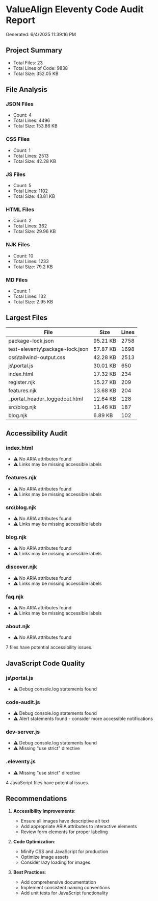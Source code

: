 # ValueAlign Eleventy Code Audit Report
Generated: 6/4/2025 11:39:16 PM

## Project Summary
- Total Files: 23
- Total Lines of Code: 9838
- Total Size: 352.05 KB

## File Analysis

### JSON Files
- Count: 4
- Total Lines: 4496
- Total Size: 153.86 KB

### CSS Files
- Count: 1
- Total Lines: 2513
- Total Size: 42.28 KB

### JS Files
- Count: 5
- Total Lines: 1102
- Total Size: 43.81 KB

### HTML Files
- Count: 2
- Total Lines: 362
- Total Size: 29.96 KB

### NJK Files
- Count: 10
- Total Lines: 1233
- Total Size: 79.2 KB

### MD Files
- Count: 1
- Total Lines: 132
- Total Size: 2.95 KB

## Largest Files
| File | Size | Lines |
|------|------|-------|
| package-lock.json | 95.21 KB | 2758 |
| test-eleventy\package-lock.json | 57.87 KB | 1698 |
| css\tailwind-output.css | 42.28 KB | 2513 |
| js\portal.js | 30.01 KB | 650 |
| index.html | 17.32 KB | 234 |
| register.njk | 15.27 KB | 209 |
| features.njk | 13.68 KB | 204 |
| _portal_header_loggedout.html | 12.64 KB | 128 |
| src\blog.njk | 11.46 KB | 187 |
| blog.njk | 6.89 KB | 102 |

## Accessibility Audit

### index.html
- ⚠️ No ARIA attributes found
- ⚠️ Links may be missing accessible labels

### features.njk
- ⚠️ No ARIA attributes found
- ⚠️ Links may be missing accessible labels

### src\blog.njk
- ⚠️ No ARIA attributes found
- ⚠️ Links may be missing accessible labels

### blog.njk
- ⚠️ No ARIA attributes found
- ⚠️ Links may be missing accessible labels

### discover.njk
- ⚠️ No ARIA attributes found
- ⚠️ Links may be missing accessible labels

### faq.njk
- ⚠️ No ARIA attributes found
- ⚠️ Links may be missing accessible labels

### about.njk
- ⚠️ No ARIA attributes found

7 files have potential accessibility issues.

## JavaScript Code Quality

### js\portal.js
- ⚠️ Debug console.log statements found

### code-audit.js
- ⚠️ Debug console.log statements found
- ⚠️ Alert statements found - consider more accessible notifications

### dev-server.js
- ⚠️ Debug console.log statements found
- ⚠️ Missing "use strict" directive

### .eleventy.js
- ⚠️ Missing "use strict" directive

4 JavaScript files have potential issues.

## Recommendations

1. **Accessibility Improvements**:
   - Ensure all images have descriptive alt text
   - Add appropriate ARIA attributes to interactive elements
   - Review form elements for proper labeling

2. **Code Optimization**:
   - Minify CSS and JavaScript for production
   - Optimize image assets
   - Consider lazy loading for images

3. **Best Practices**:
   - Add comprehensive documentation
   - Implement consistent naming conventions
   - Add unit tests for JavaScript functionality

